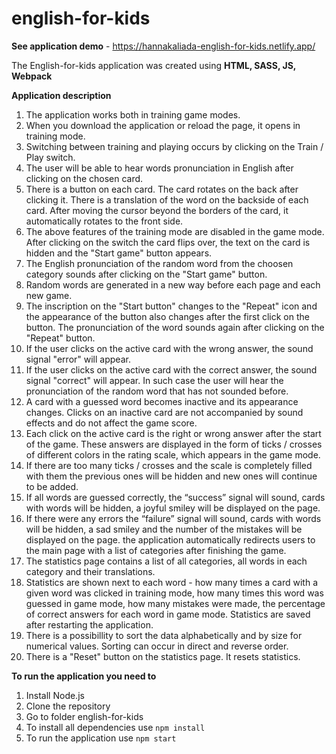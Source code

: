 # english-for-kids
**See application demo** - https://hannakaliada-english-for-kids.netlify.app/

The English-for-kids application was created using **HTML, SASS, JS, Webpack**

**Application description**
1. The application works both in training game modes.
2. When you download the application or reload the page, it opens in training mode.
3. Switching between training and playing occurs by clicking on the Train / Play switch.
4. The user will be able to hear words pronunciation in English after clicking on the chosen card.
5. There is a button on each card. The card rotates on the back after clicking it. There is a translation of the word on the backside of each card. After moving the cursor beyond the borders of the card, it automatically rotates to the front side.
6. The above features of the training mode are disabled in the game mode. After clicking on the switch the card flips over, the text on the card is hidden and the "Start game" button appears.
7. The English pronunciation of the random word from the choosen category sounds after clicking on the "Start game" button.
8. Random words are generated in a new way before each page and each new game.
9. The inscription on the "Start button" changes to the "Repeat" icon and the appearance of the button also changes after the first click on the button. The pronunciation of the word sounds again after clicking on the "Repeat" button.
10. If the user clicks on the active card with the wrong answer, the sound signal "error" will appear.
11. If the user clicks on the active card with the correct answer, the sound signal "correct" will appear. In such case the user will hear the pronunciation of the random word that has not sounded before.
12. A card with a guessed word becomes inactive and its appearance changes. Clicks on an inactive card are not accompanied by sound effects and do not affect the game score.
13. Each click on the active card is the right or wrong answer after the start of the game. These answers are displayed in the form of ticks / crosses of different colors in the rating scale, which appears in the game mode.
14. If there are too many ticks / crosses and the scale is completely filled with them the previous ones will be hidden and new ones will continue to be added.
15. If all words are guessed correctly, the “success” signal will sound, cards with words will be hidden, a joyful smiley will be displayed on the page.
16. If there were any errors the “failure” signal will sound, cards with words will be hidden, a sad smiley and the number of the mistakes will be displayed on the page. the application automatically redirects users to the main page with a list of categories after finishing the game.
17. The statistics page contains a list of all categories, all words in each category and their translations.
18. Statistics are shown next to each word - how many times a card with a given word was clicked in training mode, how many times this word was guessed in game mode, how many mistakes were made, the percentage of correct answers for each word in game mode. Statistics are saved after restarting the application.
19. There is a possibillity to sort the data alphabetically and by size for numerical values. Sorting can occur in direct and reverse order.
20. There is a "Reset" button on the statistics page. It resets statistics.

**To run the application you need to**
1. Install Node.js
2. Clone the repository
3. Go to folder english-for-kids
4. To install all dependencies use `npm install`
5. To run the application use `npm start`

